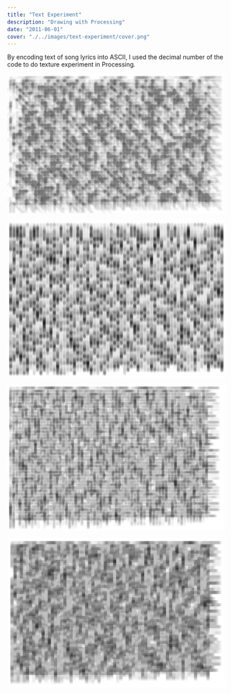 ```yaml
---
title: "Text Experiment"
description: "Drawing with Processing"
date: "2011-06-01"
cover: "./../images/text-experiment/cover.png"
---
```

<div class="text">
By encoding text of song lyrics into ASCII, I used the decimal number of the code to do texture experiment in Processing.
</div>

![Line Drawing](./../images/text-experiment/11.png)

![Line Drawing](./../images/text-experiment/22.png)

![Line Drawing](./../images/text-experiment/33.png)

![Line Drawing](./../images/text-experiment/44.png)
